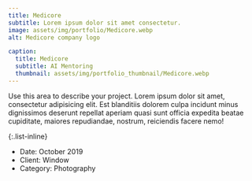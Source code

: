 ```yaml
---
title: Medicore
subtitle: Lorem ipsum dolor sit amet consectetur.
image: assets/img/portfolio/Medicore.webp
alt: Medicore company logo

caption:
  title: Medicore
  subtitle: AI Mentoring
  thumbnail: assets/img/portfolio_thumbnail/Medicore.webp
---
```

Use this area to describe your project. Lorem ipsum dolor sit amet, consectetur adipisicing elit. Est blanditiis dolorem culpa incidunt minus dignissimos deserunt repellat aperiam quasi sunt officia expedita beatae cupiditate, maiores repudiandae, nostrum, reiciendis facere nemo!

{:.list-inline}
- Date: October 2019
- Client: Window
- Category: Photography

